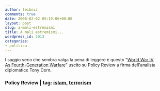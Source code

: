```yaml
---
author: leibniz
comments: true
date: 2006-02-02 09:19:06+00:00
layout: post
slug: a-mali-estremismi
title: A mali estremismi...
wordpress_id: 2013
categories:
- politica
---
```


I saggio serio che sembra valga la pena di leggere è questo "[World War IV As Fourth-Generation Warfare](http://www.policyreview.org/000/corn.html)" uscito su Policy Review a firma dell'analista diplomatico Tony Corn.


### Policy Review | tag: [islam](http://www.technorati.com/tags/islam), [terrorism](http://www.technorati.com/tags/terrorism)
